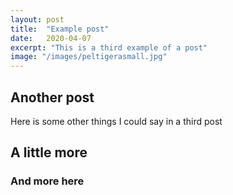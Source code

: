 ```yaml
---
layout: post
title:  "Example post"
date:   2020-04-07
excerpt: "This is a third example of a post"
image: "/images/peltigerasmall.jpg"
---
```


## Another post
Here is some other things I could say in a third post
## A little more
### And more here

